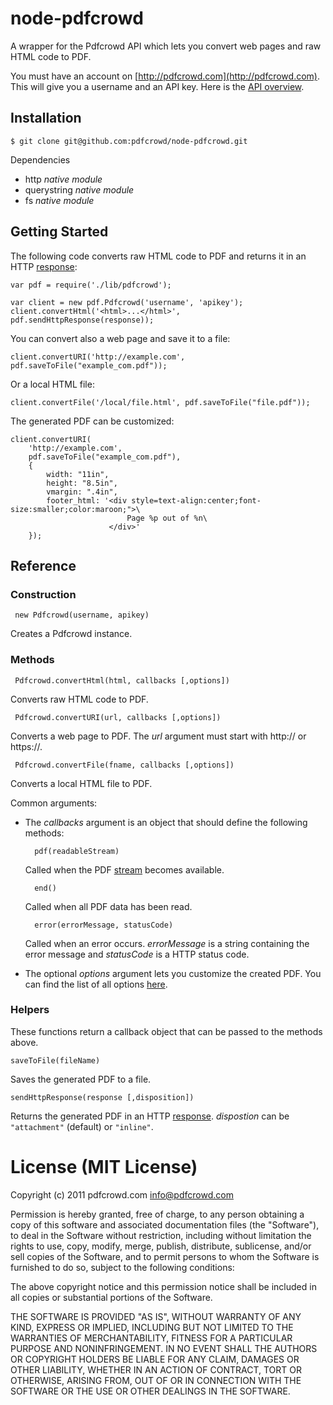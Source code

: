 # node-pdfcrowd

A wrapper for the Pdfcrowd API which lets you convert web pages and raw HTML code to PDF.

You must have an account on
[http://pdfcrowd.com](http://pdfcrowd.com). This will give you a
username and an API key. Here is the
[API overview](http://pdfcrowd.com/html-to-pdf-api/).

## Installation

    $ git clone git@github.com:pdfcrowd/node-pdfcrowd.git
    
Dependencies

* http *native module*
* querystring *native module*
* fs *native module*

## Getting Started

The following code converts raw HTML code to PDF and returns it in an
HTTP
[response](http://nodejs.org/docs/latest/api/http.html#http.ServerResponse):

    var pdf = require('./lib/pdfcrowd');

    var client = new pdf.Pdfcrowd('username', 'apikey');
    client.convertHtml('<html>...</html>', pdf.sendHttpResponse(response));
    
You can convert also a web page and save it to a file:
    
    client.convertURI('http://example.com', pdf.saveToFile("example_com.pdf"));

Or a local HTML file:
    
    client.convertFile('/local/file.html', pdf.saveToFile("file.pdf"));
    
The generated PDF can be customized:

    client.convertURI(
        'http://example.com', 
        pdf.saveToFile("example_com.pdf"),
        {
            width: "11in",
            height: "8.5in",
            vmargin: ".4in",
            footer_html: '<div style=text-align:center;font-size:smaller;color:maroon;">\
                              Page %p out of %n\
                          </div>'
        });

## Reference

### Construction

     new Pdfcrowd(username, apikey)

Creates a Pdfcrowd instance.
    
### Methods

     Pdfcrowd.convertHtml(html, callbacks [,options])

Converts raw HTML code to PDF.

     Pdfcrowd.convertURI(url, callbacks [,options])

Converts a web page to PDF. The *url* argument must start with http:// or https://.

     Pdfcrowd.convertFile(fname, callbacks [,options])

Converts a local HTML file to PDF.

Common arguments:

* The *callbacks* argument is an object that should define the following methods:

        pdf(readableStream)
  Called when the PDF [stream](http://nodejs.org/docs/latest/api/streams.html#readable_Stream) becomes available.
  
        end()
  Called when all PDF data has been read.
        
        error(errorMessage, statusCode)
  Called when an error occurs. *errorMessage* is a string containing the error message and *statusCode* is a HTTP status code.
  
* The optional *options* argument lets you customize the created
  PDF. You can find the list of all options
  [here](http://pdfcrowd.com/html-to-pdf-api/#api-ref-conversion-common-par).

    
### Helpers

These functions return a callback object that can be passed to
the methods above.

    saveToFile(fileName)
    
Saves the generated PDF to a file.
    
    sendHttpResponse(response [,disposition])
    
Returns the generated PDF in an HTTP
[response](http://nodejs.org/docs/latest/api/http.html#http.ServerResponse). *dispostion*
can be `"attachment"` (default) or `"inline"`.



# License (MIT License)

Copyright (c) 2011 pdfcrowd.com <info@pdfcrowd.com>

Permission is hereby granted, free of charge, to any person obtaining a copy
of this software and associated documentation files (the "Software"), to deal
in the Software without restriction, including without limitation the rights
to use, copy, modify, merge, publish, distribute, sublicense, and/or sell
copies of the Software, and to permit persons to whom the Software is
furnished to do so, subject to the following conditions:

The above copyright notice and this permission notice shall be included in
all copies or substantial portions of the Software.

THE SOFTWARE IS PROVIDED "AS IS", WITHOUT WARRANTY OF ANY KIND, EXPRESS OR
IMPLIED, INCLUDING BUT NOT LIMITED TO THE WARRANTIES OF MERCHANTABILITY,
FITNESS FOR A PARTICULAR PURPOSE AND NONINFRINGEMENT. IN NO EVENT SHALL THE
AUTHORS OR COPYRIGHT HOLDERS BE LIABLE FOR ANY CLAIM, DAMAGES OR OTHER
LIABILITY, WHETHER IN AN ACTION OF CONTRACT, TORT OR OTHERWISE, ARISING FROM,
OUT OF OR IN CONNECTION WITH THE SOFTWARE OR THE USE OR OTHER DEALINGS IN
THE SOFTWARE.
    

